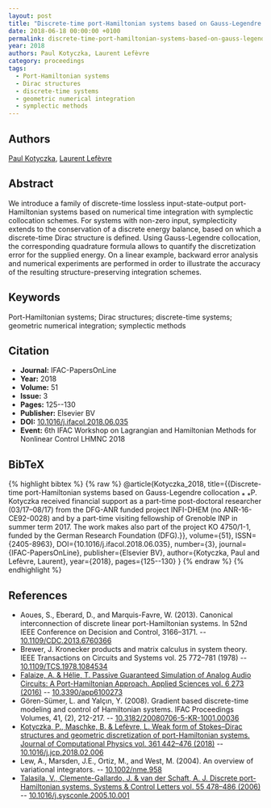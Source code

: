 ```yaml
---
layout: post
title: "Discrete-time port-Hamiltonian systems based on Gauss-Legendre collocation"
date: 2018-06-18 00:00:00 +0100
permalink: discrete-time-port-hamiltonian-systems-based-on-gauss-legendre-collocation
year: 2018
authors: Paul Kotyczka, Laurent Lefèvre
category: proceedings
tags:
  - Port-Hamiltonian systems
  - Dirac structures
  - discrete-time systems
  - geometric numerical integration
  - symplectic methods
---
```

 
## Authors
[Paul Kotyczka](authors/paul-kotyczka), [Laurent Lefèvre](authors/laurent-lefevre)
 
## Abstract
We introduce a family of discrete-time lossless input-state-output port-Hamiltonian systems based on numerical time integration with symplectic collocation schemes. For systems with non-zero input, symplecticity extends to the conservation of a discrete energy balance, based on which a discrete-time Dirac structure is defined. Using Gauss-Legendre collocation, the corresponding quadrature formula allows to quantify the discretization error for the supplied energy. On a linear example, backward error analysis and numerical experiments are performed in order to illustrate the accuracy of the resulting structure-preserving integration schemes.
 
## Keywords
Port-Hamiltonian systems; Dirac structures; discrete-time systems; geometric numerical integration; symplectic methods
 
## Citation
- **Journal:** IFAC-PapersOnLine
- **Year:** 2018
- **Volume:** 51
- **Issue:** 3
- **Pages:** 125--130
- **Publisher:** Elsevier BV
- **DOI:** [10.1016/j.ifacol.2018.06.035](https://doi.org/10.1016/j.ifacol.2018.06.035)
- **Event:** 6th IFAC Workshop on Lagrangian and Hamiltonian Methods for Nonlinear Control LHMNC 2018
 
## BibTeX
{% highlight bibtex %}
{% raw %}
@article{Kotyczka_2018,
  title={{Discrete-time port-Hamiltonian systems based on Gauss-Legendre collocation ⁎ ⁎P. Kotyczka received financial support as a part-time post-doctoral researcher (03/17–08/17) from the DFG-ANR funded project INFI-DHEM (no ANR-16-CE92-0028) and by a part-time visiting fellowship of Grenoble INP in summer term 2017. The work makes also part of the project KO 4750/1-1, funded by the German Research Foundation (DFG).}},
  volume={51},
  ISSN={2405-8963},
  DOI={10.1016/j.ifacol.2018.06.035},
  number={3},
  journal={IFAC-PapersOnLine},
  publisher={Elsevier BV},
  author={Kotyczka, Paul and Lefèvre, Laurent},
  year={2018},
  pages={125--130}
}
{% endraw %}
{% endhighlight %}
 
## References
- Aoues, S., Eberard, D., and Marquis-Favre, W. (2013). Canonical interconnection of discrete linear port-Hamiltonian systems. In 52nd IEEE Conference on Decision and Control, 3166–3171. -- [10.1109/CDC.2013.6760366](https://doi.org/10.1109/CDC.2013.6760366)
- Brewer, J. Kronecker products and matrix calculus in system theory. IEEE Transactions on Circuits and Systems vol. 25 772–781 (1978) -- [10.1109/TCS.1978.1084534](https://doi.org/10.1109/TCS.1978.1084534)
- [Falaize, A. & Hélie, T. Passive Guaranteed Simulation of Analog Audio Circuits: A Port-Hamiltonian Approach. Applied Sciences vol. 6 273 (2016)](passive-guaranteed-simulation-of-analog-audio-circuits-a-port-hamiltonian-approach) -- [10.3390/app6100273](https://doi.org/10.3390/app6100273)
- Gören-Sümer, L. and Yalçιn, Y. (2008). Gradient based discrete-time modeling and control of Hamiltonian systems. IFAC Proceedings Volumes, 41, (2), 212-217. -- [10.3182/20080706-5-KR-1001.00036](https://doi.org/10.3182/20080706-5-KR-1001.00036)
- [Kotyczka, P., Maschke, B. & Lefèvre, L. Weak form of Stokes–Dirac structures and geometric discretization of port-Hamiltonian systems. Journal of Computational Physics vol. 361 442–476 (2018)](weak-form-of-stokes-dirac-structures-and-geometric-discretization-of-port-hamiltonian-systems) -- [10.1016/j.jcp.2018.02.006](https://doi.org/10.1016/j.jcp.2018.02.006)
- Lew, A., Marsden, J.E., Ortiz, M., and West, M. (2004). An overview of variational integrators. -- [10.1002/nme.958](https://doi.org/10.1002/nme.958)
- [Talasila, V., Clemente-Gallardo, J. & van der Schaft, A. J. Discrete port-Hamiltonian systems. Systems &amp; Control Letters vol. 55 478–486 (2006)](discrete-port-hamiltonian-systems) -- [10.1016/j.sysconle.2005.10.001](https://doi.org/10.1016/j.sysconle.2005.10.001)

